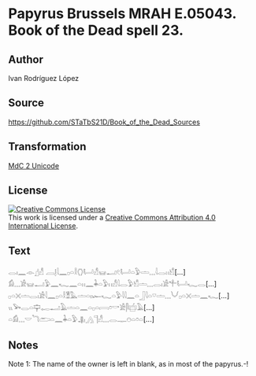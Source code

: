 # Papyrus Brussels MRAH E.05043. Book of the Dead spell 23.

## Author 

Ivan Rodríguez López

## Source 

https://github.com/STaTbS21D/Book_of_the_Dead_Sources

## Transformation 

[MdC 2 Unicode](https://statbs21d.github.io/mdc2unicode.html)

## License 

<a rel="license" href="http://creativecommons.org/licenses/by/4.0/"><img alt="Creative Commons License" style="border-width:0" src="https://i.creativecommons.org/l/by/4.0/88x31.png" /></a><br />This work is licensed under a <a rel="license" href="http://creativecommons.org/licenses/by/4.0/">Creative Commons Attribution 4.0 International License</a>.

## Text 

<hiero><rubrum>𓂋𓏤𓈖</rubrum>𓁹𓊨𓀭    𓐙𓊤𓇋𓈖𓊪𓏏𓎛𓂘𓂡𓀭𓊠𓂝𓏲𓂡𓏏𓅱𓏝𓈓𓇋𓂋𓏮𓀹[...]<br>
𓀁𓈓𓀀𓊠𓂝𓅱𓈖𓆑𓈖𓏏𓏮𓈖𓇓𓏏𓅱𓏮𓀭𓇋𓂋𓅱𓀹𓏝𓈓𓂋𓏤𓀀𓍚𓂡𓆑𓂋[...]<br>
𓊪𓏏𓏴𓏝𓂋𓏤𓀀𓇋𓈖𓊪𓏏𓎛𓁰𓅓𓏝𓏏𓏤𓆱𓆑𓏏𓅱𓇋𓇋𓈖𓏏𓃀𓇋𓏏𓎺𓏝𓈓𓄋𓊪𓏏𓏴𓏝𓈖𓆑[...]<br>
𓏭𓅨𓂋𓏏𓊡𓉻𓂝𓄿𓏝𓏏𓈖𓏏𓊪𓏏𓇯𓏌𓎡𓀀𓋴𓐠𓄿[...]<br>
𓏏𓀁𓈓𓎟𓆓𓂧𓏏𓈖𓇓𓏏𓅱𓊣𓂻𓊹𓀭𓈓𓂋𓊃𓇸𓏏𓏌𓏏[...]<br></hiero>

## Notes 

Note  1: The name of the owner is left in blank, as in most of the papyrus.-!